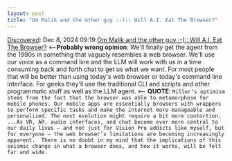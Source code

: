 ```yaml
---
layout: post
title: "Om Malik and the other guy :-):: Will A.I. Eat The Browser?"
---
```

[Discovered](http://rolandtanglao.com/2020/07/29/p1-blogthis-checkvist-list-links-to-blog/): Dec 8, 2024 09:19 [Om Malik and the other guy :-):: Will A.I. Eat The Browser?](https://crazystupidtech.com/archive/will-ai-eat-the-browser/) <--**Probably wrong opinion**: We'll finally get the agent from the 1990s in something that vaguely resembles a web browser. We'll use our voice as a command line and the LLM will work with us in a time consuming back and forth chat to get us what we want. For most people that will be better than using today's web browser or today's command line interface. For geeks they'll use the traditional CLI and scripts and other programmatic stuff as well as the LLM agent. <-- **QUOTE**: `Miller’s optimism stems from the fact that the browser was able to metamorphose for mobile phones. Our mobile apps are essentially browsers with wrappers to perform specific tasks and make the internet more manageable and personalized. The next evolution might require a bit more contortion. ...As VR, AR, audio interfaces, and chat become ever more central to our daily lives — and not just for Vision Pro addicts like myself, but for everyone — the web browser’s limitations are becoming increasingly apparent.  There is no doubt in my mind that the implications of this seismic change in what a browser does, and how it works, will be felt far and wide.`
